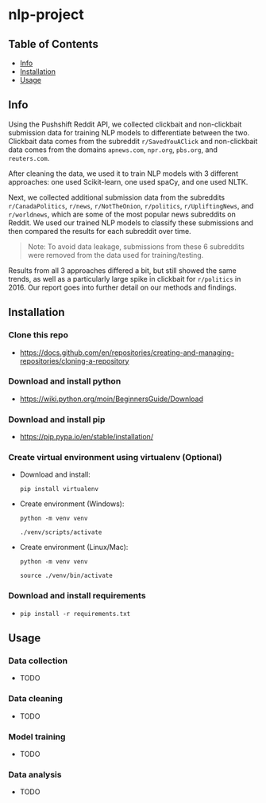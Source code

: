 # nlp-project

## Table of Contents

- [Info](#info)
- [Installation](#installation)
- [Usage](#usage)

## Info

Using the Pushshift Reddit API, we collected clickbait and non-clickbait submission data for training NLP models to differentiate between the two. Clickbait data comes from the subreddit `r/SavedYouAClick` and non-clickbait data comes from the domains `apnews.com`, `npr.org`, `pbs.org`, and `reuters.com`.

After cleaning the data, we used it to train NLP models with 3 different approaches: one used Scikit-learn, one used spaCy, and one used NLTK.

Next, we collected additional submission data from the subreddits `r/CanadaPolitics`, `r/news`, `r/NotTheOnion`, `r/politics`, `r/UpliftingNews`, and `r/worldnews`, which are some of the most popular news subreddits on Reddit. We used our trained NLP models to classify these submissions and then compared the results for each subreddit over time.

> Note: To avoid data leakage, submissions from these 6 subreddits were removed from the data used for training/testing.

Results from all 3 approaches differed a bit, but still showed the same trends, as well as a particularly large spike in clickbait for `r/politics` in 2016. Our report goes into further detail on our methods and findings.

## Installation

### Clone this repo
- https://docs.github.com/en/repositories/creating-and-managing-repositories/cloning-a-repository

### Download and install python
- https://wiki.python.org/moin/BeginnersGuide/Download

### Download and install pip
- https://pip.pypa.io/en/stable/installation/

### Create virtual environment using virtualenv (Optional)
- Download and install:

    `pip install virtualenv`

- Create environment (Windows):

    `python -m venv venv`

    `./venv/scripts/activate`

- Create environment (Linux/Mac):

    `python -m venv venv`

    `source ./venv/bin/activate`

### Download and install requirements
- `pip install -r requirements.txt`

## Usage

### Data collection

- TODO

### Data cleaning

- TODO

### Model training

- TODO

### Data analysis

- TODO
